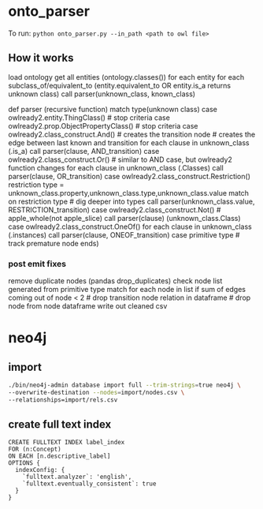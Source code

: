 # onto_parser
To run: `python onto_parser.py --in_path <path to owl file>`

## How it works
load ontology
get all entities (ontology.classes())
for each entity
    for each subclass_of/equivalent_to (entity.equivalent_to OR entity.is_a returns unknown class)
        call parser(unknown_class, known_class)

def parser (recursive function)
    match type(unknown class)
        case owlready2.entity.ThingClass()
            # stop criteria
        case owlready2.prop.ObjectPropertyClass()
            # stop criteria
        case owlready2.class_construct.And()
            # creates the transition node
            # creates the edge between last known and transition<AND>
            for each clause in unknown_class<AND> (.is_a)
                call parser(clause, AND_transition)
        case owlready2.class_construct.Or()
            # similar to AND case, but owlready2 function changes
            for each clause in unknown_class<OR> (.Classes)
                call parser(clause, OR_transition)
        case owlready2.class_construct.Restriction()
            restriction type = unknown_class<Restriction>.property,unknown_class<Restriction>.type,unknown_class<Restriction>.value
            match on restriction type
            # dig deeper into types
            call parser(unknown_class<Restriction>.value, RESTRICTION_transition)
        case owlready2.class_construct.Not()
            # apple_whole(not apple_slice)
            call parser(clause) (unknown_class.Class)
        case owlready2.class_construct.OneOf()
            for each clause in unknown_class<OneOf> (.instances)
                call parser(clause, ONEOF_transition)
        case primitive type
            # track premature node ends)

### post emit fixes
remove duplicate nodes (pandas drop_duplicates)
check node list generated from primitive type match
    for each node in list
        if sum of edges coming out of node < 2
            # drop transition node relation in dataframe
            # drop node from node dataframe
write out cleaned csv

# neo4j
## import
```bash
./bin/neo4j-admin database import full --trim-strings=true neo4j \
--overwrite-destination --nodes=import/nodes.csv \
--relationships=import/rels.csv
```
## create full text index
```
CREATE FULLTEXT INDEX label_index
FOR (n:Concept)
ON EACH [n.descriptive_label]
OPTIONS {
  indexConfig: {
    `fulltext.analyzer`: 'english',
    `fulltext.eventually_consistent`: true
  }
}
```